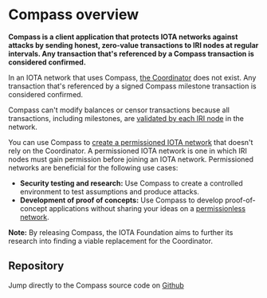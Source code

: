 # Compass overview

**Compass is a client application that protects IOTA networks against attacks by sending honest, zero-value transactions to IRI nodes at regular intervals. Any transaction that's referenced by a Compass transaction is considered confirmed.**

In an IOTA network that uses Compass, [the Coordinator](root://the-tangle/0.1/concepts/the-coordinator.md) does not exist. Any transaction that's referenced by a signed Compass milestone transaction is considered confirmed.

Compass can't modify balances or censor transactions because all transactions, including milestones, are [validated by each IRI node](root://iri/0.1/concepts/transaction-validation.md) in the network.

You can use Compass to [create a permissioned IOTA network](how-to-guides/create-a-permissioned-iota-network.md) that doesn't rely on the Coordinator. A permissioned IOTA network is one in which IRI nodes must gain permission before joining an IOTA network. Permissioned networks are beneficial for the following use cases:

- **Security testing and research:** Use Compass to create a controlled environment to test assumptions and produce attacks.
- **Development of proof of concepts:** Use Compass to develop proof-of-concept applications without sharing your ideas on a [permissionless network](root://getting-started/0.1/references/iota-networks.md).

**Note:** By releasing Compass, the IOTA Foundation aims to further its research into finding a viable replacement for the Coordinator.

## Repository

Jump directly to the Compass source code on [Github](https://github.com/iotaledger/compass)
